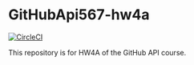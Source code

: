 # GitHubApi567-hw4a

[![CircleCI](https://circleci.com/gh/stevens/cvm/pipelines/5b3fbf53-2476-4199-9532-8ad549f2ecf7.svg)](https://circleci.com/gh/stevens/cvm/pipelines/5b3fbf53-2476-4199-9532-8ad549f2ecf7)

This repository is for HW4A of the GitHub API course.
